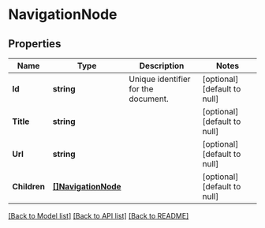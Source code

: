# NavigationNode

## Properties
Name | Type | Description | Notes
------------ | ------------- | ------------- | -------------
**Id** | **string** | Unique identifier for the document. | [optional] [default to null]
**Title** | **string** |  | [optional] [default to null]
**Url** | **string** |  | [optional] [default to null]
**Children** | [**[]NavigationNode**](NavigationNode.md) |  | [optional] [default to null]

[[Back to Model list]](../README.md#documentation-for-models) [[Back to API list]](../README.md#documentation-for-api-endpoints) [[Back to README]](../README.md)

